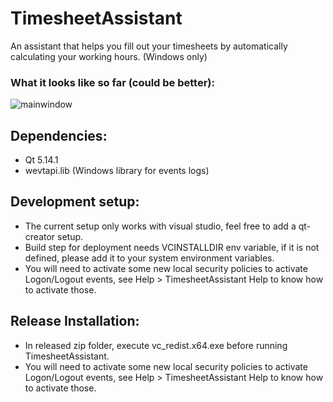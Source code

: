 # TimesheetAssistant
 An assistant that helps you fill out your timesheets by automatically calculating your working hours. (Windows only)

### What it looks like so far (could be better):
  ![mainwindow](https://github.com/introlab/rendezvous/blob/master/screenshots/mainwindow.png)

## Dependencies:
  - Qt 5.14.1
  - wevtapi.lib (Windows library for events logs)

## Development setup:
  - The current setup only works with visual studio, feel free to add a qt-creator setup.
  - Build step for deployment needs VCINSTALLDIR env variable, if it is not defined, please add it to your system environment variables.
  - You will need to activate some new local security policies to activate Logon/Logout events, see Help > TimesheetAssistant Help to know how to activate those.
  
## Release Installation:
  - In released zip folder, execute vc_redist.x64.exe before running TimesheetAssistant.
  - You will need to activate some new local security policies to activate Logon/Logout events, see Help > TimesheetAssistant Help to know how to activate those.